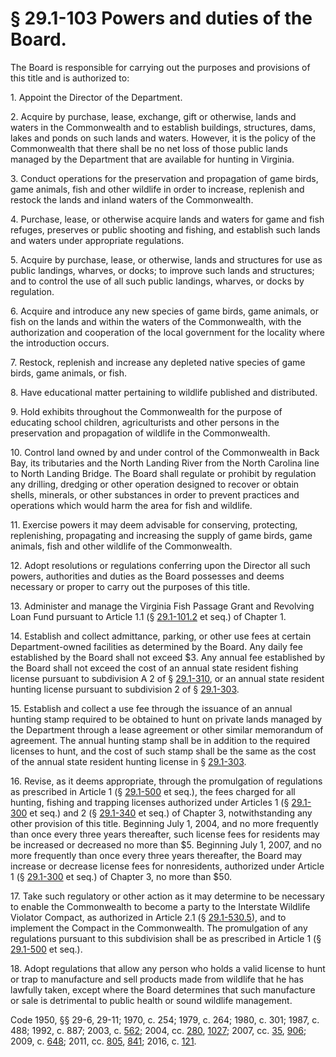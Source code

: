 # § 29.1-103 Powers and duties of the Board.

<p>The Board is responsible for carrying out the purposes and provisions of this title and is authorized to:</p><p>1. Appoint the Director of the Department.</p><p>2. Acquire by purchase, lease, exchange, gift or otherwise, lands and waters in the Commonwealth and to establish buildings, structures, dams, lakes and ponds on such lands and waters. However, it is the policy of the Commonwealth that there shall be no net loss of those public lands managed by the Department that are available for hunting in Virginia.</p><p>3. Conduct operations for the preservation and propagation of game birds, game animals, fish and other wildlife in order to increase, replenish and restock the lands and inland waters of the Commonwealth.</p><p>4. Purchase, lease, or otherwise acquire lands and waters for game and fish refuges, preserves or public shooting and fishing, and establish such lands and waters under appropriate regulations.</p><p>5. Acquire by purchase, lease, or otherwise, lands and structures for use as public landings, wharves, or docks; to improve such lands and structures; and to control the use of all such public landings, wharves, or docks by regulation.</p><p>6. Acquire and introduce any new species of game birds, game animals, or fish on the lands and within the waters of the Commonwealth, with the authorization and cooperation of the local government for the locality where the introduction occurs.</p><p>7. Restock, replenish and increase any depleted native species of game birds, game animals, or fish.</p><p>8. Have educational matter pertaining to wildlife published and distributed.</p><p>9. Hold exhibits throughout the Commonwealth for the purpose of educating school children, agriculturists and other persons in the preservation and propagation of wildlife in the Commonwealth.</p><p>10. Control land owned by and under control of the Commonwealth in Back Bay, its tributaries and the North Landing River from the North Carolina line to North Landing Bridge. The Board shall regulate or prohibit by regulation any drilling, dredging or other operation designed to recover or obtain shells, minerals, or other substances in order to prevent practices and operations which would harm the area for fish and wildlife.</p><p>11. Exercise powers it may deem advisable for conserving, protecting, replenishing, propagating and increasing the supply of game birds, game animals, fish and other wildlife of the Commonwealth.</p><p>12. Adopt resolutions or regulations conferring upon the Director all such powers, authorities and duties as the Board possesses and deems necessary or proper to carry out the purposes of this title.</p><p>13. Administer and manage the Virginia Fish Passage Grant and Revolving Loan Fund pursuant to Article 1.1 (§ <a href='http://law.lis.virginia.gov/vacode/29.1-101.2/'>29.1-101.2</a> et seq.) of Chapter 1.</p><p>14. Establish and collect admittance, parking, or other use fees at certain Department-owned facilities as determined by the Board. Any daily fee established by the Board shall not exceed $3. Any annual fee established by the Board shall not exceed the cost of an annual state resident fishing license pursuant to subdivision A 2 of § <a href='http://law.lis.virginia.gov/vacode/29.1-310/'>29.1-310</a>, or an annual state resident hunting license pursuant to subdivision 2 of § <a href='http://law.lis.virginia.gov/vacode/29.1-303/'>29.1-303</a>.</p><p>15. Establish and collect a use fee through the issuance of an annual hunting stamp required to be obtained to hunt on private lands managed by the Department through a lease agreement or other similar memorandum of agreement. The annual hunting stamp shall be in addition to the required licenses to hunt, and the cost of such stamp shall be the same as the cost of the annual state resident hunting license in § <a href='http://law.lis.virginia.gov/vacode/29.1-303/'>29.1-303</a>.</p><p>16. Revise, as it deems appropriate, through the promulgation of regulations as prescribed in Article 1 (§ <a href='http://law.lis.virginia.gov/vacode/29.1-500/'>29.1-500</a> et seq.), the fees charged for all hunting, fishing and trapping licenses authorized under Articles 1 (§ <a href='http://law.lis.virginia.gov/vacode/29.1-300/'>29.1-300</a> et seq.) and 2 (§ <a href='http://law.lis.virginia.gov/vacode/29.1-340/'>29.1-340</a> et seq.) of Chapter 3, notwithstanding any other provision of this title. Beginning July 1, 2004, and no more frequently than once every three years thereafter, such license fees for residents may be increased or decreased no more than $5. Beginning July 1, 2007, and no more frequently than once every three years thereafter, the Board may increase or decrease license fees for nonresidents, authorized under Article 1 (§ <a href='http://law.lis.virginia.gov/vacode/29.1-300/'>29.1-300</a> et seq.) of Chapter 3, no more than $50.</p><p>17. Take such regulatory or other action as it may determine to be necessary to enable the Commonwealth to become a party to the Interstate Wildlife Violator Compact, as authorized in Article 2.1 (§ <a href='http://law.lis.virginia.gov/vacode/29.1-530.5/'>29.1-530.5</a>), and to implement the Compact in the Commonwealth. The promulgation of any regulations pursuant to this subdivision shall be as prescribed in Article 1 (§ <a href='http://law.lis.virginia.gov/vacode/29.1-500/'>29.1-500</a> et seq.).</p><p>18. Adopt regulations that allow any person who holds a valid license to hunt or trap to manufacture and sell products made from wildlife that he has lawfully taken, except where the Board determines that such manufacture or sale is detrimental to public health or sound wildlife management.</p><p>Code 1950, §§ 29-6, 29-11; 1970, c. 254; 1979, c. 264; 1980, c. 301; 1987, c. 488; 1992, c. 887; 2003, c. <a href='http://lis.virginia.gov/cgi-bin/legp604.exe?031+ful+CHAP0562'>562</a>; 2004, cc. <a href='http://lis.virginia.gov/cgi-bin/legp604.exe?041+ful+CHAP0280'>280</a>, <a href='http://lis.virginia.gov/cgi-bin/legp604.exe?041+ful+CHAP1027'>1027</a>; 2007, cc. <a href='http://lis.virginia.gov/cgi-bin/legp604.exe?071+ful+CHAP0035'>35</a>, <a href='http://lis.virginia.gov/cgi-bin/legp604.exe?071+ful+CHAP0906'>906</a>; 2009, c. <a href='http://lis.virginia.gov/cgi-bin/legp604.exe?091+ful+CHAP0648'>648</a>; 2011, cc. <a href='http://lis.virginia.gov/cgi-bin/legp604.exe?111+ful+CHAP0805'>805</a>, <a href='http://lis.virginia.gov/cgi-bin/legp604.exe?111+ful+CHAP0841'>841</a>; 2016, c. <a href='http://lis.virginia.gov/cgi-bin/legp604.exe?161+ful+CHAP0121'>121</a>.</p>